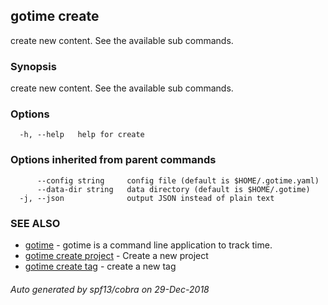 ## gotime create

create new content. See the available sub commands.

### Synopsis

create new content. See the available sub commands.

### Options

```
  -h, --help   help for create
```

### Options inherited from parent commands

```
      --config string     config file (default is $HOME/.gotime.yaml)
      --data-dir string   data directory (default is $HOME/.gotime)
  -j, --json              output JSON instead of plain text
```

### SEE ALSO

* [gotime](gotime.md)	 - gotime is a command line application to track time.
* [gotime create project](gotime_create_project.md)	 - Create a new project
* [gotime create tag](gotime_create_tag.md)	 - create a new tag

###### Auto generated by spf13/cobra on 29-Dec-2018
